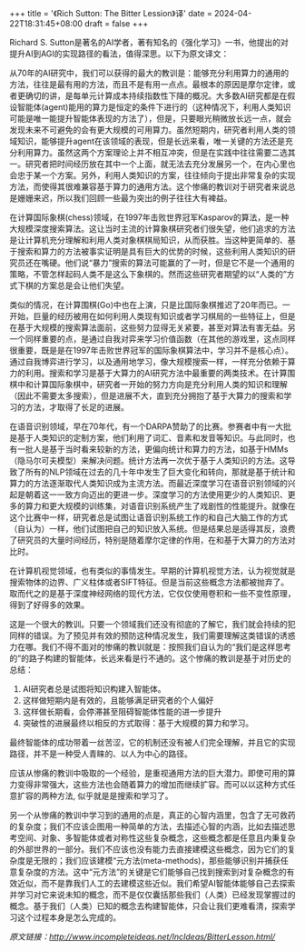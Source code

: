 +++
title = '《Rich Sutton: The Bitter Lession》译'
date = 2024-04-22T18:31:45+08:00
draft = false
+++

Richard S. Sutton是著名的AI学者，著有知名的《强化学习》一书，他提出的对提升AI到AGI的实现路径的看法，值得深思。以下为原文译文：

从70年的AI研究中，我们可以获得的最大的教训是：能够充分利用算力的通用的方法，往往是最有用的方法，而且不是有用一点点。最根本的原因是摩尔定律，或者更确切的讲，是每单元计算成本持续指数性下降的概况。大多数AI研究都是在假设智能体(agent)能用的算力是恒定的条件下进行的（这种情况下，利用人类知识可能是唯一能提升智能体表现的方法了），但是，只要眼光稍微放长远一点，就会发现未来不可避免的会有更大规模的可用算力。虽然短期内，研究者利用人类的领域知识，能够提升agent在该领域的表现，但是长远来看，唯一关键的方法还是充分利用算力。虽然这两个方案理论上并不相互冲突，但是在实践中往往需要二选其一。研究者把时间经历放在其中一个上面，就无法去充分发展另一个，在内心里也会忠于某一个方案。另外，利用人类知识的方案，往往倾向于提出非常复杂的实现方法，而使得其很难兼容基于算力的通用方法。这个惨痛的教训对于研究者来说总是姗姗来迟，所以我们回顾一些最为突出的例子往往大有裨益。

在计算国际象棋(chess)领域，在1997年击败世界冠军Kasparov的算法，是一种大规模深度搜索算法。这让当时主流的计算象棋研究者们很失望，他们追求的方法是让计算机充分理解和利用人类对象棋棋局知识，从而获胜。当这种更简单的、基于搜索和算力的方法被事实证明是具有巨大的优势的时候，这些利用人类知识的研究员还在嘴硬。他们说“暴力”搜索的算法可能赢的了一时，但是它不是一个通用的策略，不管怎样起码人类不是这么下象棋的。然而这些研究者期望的以“人类的”方式下棋的方案总是会让他们失望。

类似的情况，在计算围棋(Go)中也在上演，只是比国际象棋推迟了20年而已。一开始，巨量的经历被用在如何利用人类现有知识或者学习棋局的一些特征上，但是在基于大规模的搜索算法面前，这些努力显得无关紧要，甚至对算法有害无益。另一个同样重要的点，是通过自我对弈来学习价值函数（在其他的游戏里，这点同样很重要，既是是在1997年击败世界冠军的国际象棋算法中，学习并不是核心点）。通过自我博弈进行学习，以及通用地学习，像大规模搜索一样，一样充分依赖于算力的利用。搜索和学习是基于大算力的AI研究方法中最重要的两类技术。在计算围棋中和计算国际象棋中，研究者一开始的努力方向是充分利用人类的知识和理解（因此不需要太多搜索），但是进展不大，直到充分拥抱了基于大算力的搜索和学习的方法，才取得了长足的进展。

在语音识别领域，早在70年代，有一个DARPA赞助了的比赛。参赛者中有一大批是基于人类知识的定制方案，他们利用了词汇、音素和发音等知识。与此同时，也有一批人是基于当时看来较新的方法，更偏向统计和算力的方法，如基于HMMs（隐马尔可夫模型）来解决问题。统计方法再一次优于基于人类知识的方法。这导致了所有的NLP领域在过去的几十年中发生了巨大变化和转向，那就是基于统计和算力的方法逐渐取代人类知识成为主流方法。而最近深度学习在语音识别领域的兴起是朝着这一一致方向迈出的更进一步。深度学习的方法使用更少的人类知识、更多的算力和更大规模的训练集，对语音识别系统产生了戏剧性的性能提升。就像在这个比赛中一样，研究者总是试图让语音识别系统工作的和自己大脑工作的方式（自认为）一样，他们试图把自己的知识放入系统。但是结果总是适得其反，浪费了研究员的大量时间经历，特别是随着摩尔定律的作用，在和基于大算力的方法对比时。

在计算机视觉领域，也有类似的事情发生。早期的计算机视觉方法，认为视觉就是搜索物体的边界、广义柱体或者SIFT特征。但是当前这些概念方法都被抛弃了。取而代之的是基于深度神经网络的现代方法，它仅仅使用卷积和一些不变性原理，得到了好得多的效果。

这是一个很大的教训。只要一个领域我们还没有彻底的了解它，我们就会持续的犯同样的错误。为了预见并有效的预防这种情况发生，我们需要理解这类错误的诱惑力在哪。我们不得不面对的惨痛的教训就是：按照我们自认为的“我们是这样思考的”的路子构建的智能体，长远来看是行不通的。这个惨痛的教训是基于对历史的总结：

1. AI研究者总是试图将知识构建入智能体。
2. 这样做短期内是有效的，且能够满足研究者的个人偏好
3. 这样做长期看，会停滞甚至阻碍智能体性能的进一步提升
4. 突破性的进展最终以相反的方式取得：基于大规模的算力和学习。

最终智能体的成功带着一丝苦涩，它的机制还没有被人们完全理解，并且它的实现路径，并不是一种受人青睐的、以人为中心的路径。

应该从惨痛的教训中吸取的一个经验，是重视通用方法的巨大潜力。即使可用的算力变得非常强大，这些方法也会随着算力的增加而继续扩容。而可以以这种方式任意扩容的两种方法, 似乎就是是搜索和学习了。

另一个从惨痛的教训中学习到的通用的点是，真正的心智内涵里，包含了无可救药的复杂度；我们不应该企图用一种简单的方法，去描述心智的内涵，比如去描述思考空间、对象、多智能体或者对称性这些复杂概念，这些概念都是任意且内秉复杂的外部世界的一部分。我们不应该也没有能力去直接建模这些概念，因为它们的复杂度是无限的；我们应该建模“元方法(meta-methods)，那些能够识别并捕获任意复杂度的方法。这中“元方法”的关键是它们能够自己找到搜索到对复杂概念的有效近似，而不是靠我们人工的去建模这些近似。我们希望AI智能体能够自己去探索并学习对它来说未知的概念，而不是仅仅囊括那些我们（人类）已经发现掌握过的概念。基于我们（人类）已知的概念去构建智能体，只会让我们更难看清，探索学习这个过程本身是怎么完成的。

*原文链接：http://www.incompleteideas.net/IncIdeas/BitterLesson.html/*
